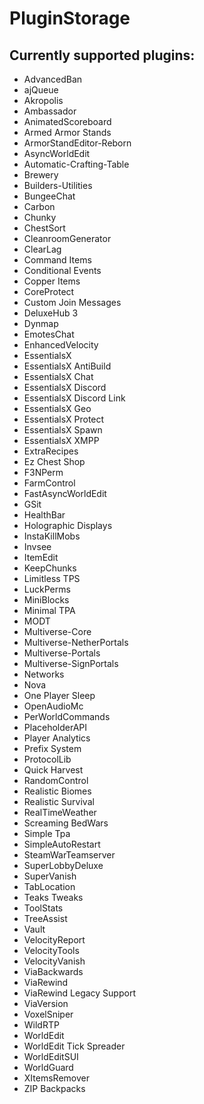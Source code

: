 # PluginStorage


## Currently supported plugins:

- AdvancedBan
- ajQueue
- Akropolis
- Ambassador
- AnimatedScoreboard
- Armed Armor Stands
- ArmorStandEditor-Reborn
- AsyncWorldEdit
- Automatic-Crafting-Table
- Brewery
- Builders-Utilities
- BungeeChat
- Carbon
- Chunky
- ChestSort
- CleanroomGenerator
- ClearLag
- Command Items
- Conditional Events
- Copper Items
- CoreProtect
- Custom Join Messages
- DeluxeHub 3
- Dynmap
- EmotesChat
- EnhancedVelocity
- EssentialsX
- EssentialsX AntiBuild
- EssentialsX Chat
- EssentialsX Discord
- EssentialsX Discord Link
- EssentialsX Geo
- EssentialsX Protect
- EssentialsX Spawn
- EssentialsX XMPP
- ExtraRecipes
- Ez Chest Shop
- F3NPerm
- FarmControl
- FastAsyncWorldEdit
- GSit
- HealthBar
- Holographic Displays
- InstaKillMobs
- Invsee
- ItemEdit
- KeepChunks
- Limitless TPS
- LuckPerms
- MiniBlocks
- Minimal TPA
- MODT
- Multiverse-Core
- Multiverse-NetherPortals
- Multiverse-Portals
- Multiverse-SignPortals
- Networks
- Nova
- One Player Sleep
- OpenAudioMc
- PerWorldCommands
- PlaceholderAPI
- Player Analytics
- Prefix System
- ProtocolLib
- Quick Harvest
- RandomControl
- Realistic Biomes
- Realistic Survival
- RealTimeWeather
- Screaming BedWars
- Simple Tpa
- SimpleAutoRestart
- SteamWarTeamserver
- SuperLobbyDeluxe
- SuperVanish
- TabLocation
- Teaks Tweaks
- ToolStats
- TreeAssist
- Vault
- VelocityReport
- VelocityTools
- VelocityVanish
- ViaBackwards
- ViaRewind
- ViaRewind Legacy Support
- ViaVersion
- VoxelSniper
- WildRTP
- WorldEdit
- WorldEdit Tick Spreader
- WorldEditSUI
- WorldGuard
- XItemsRemover
- ZIP Backpacks